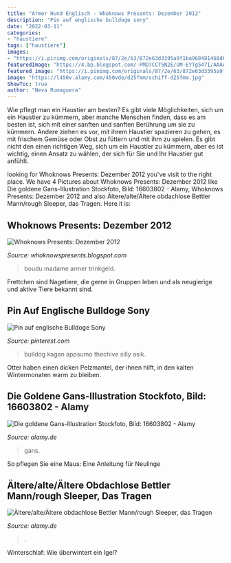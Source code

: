 ```yaml
---
title: "Armer Hund Englisch - Whoknows Presents: Dezember 2012"
description: "Pin auf englische bulldoge sony"
date: "2022-03-11"
categories:
- "haustiere"
tags: ["haustiere"]
images:
- "https://i.pinimg.com/originals/87/2e/63/872e63d3395a9f1ba968481468dbe016.jpg"
featuredImage: "https://4.bp.blogspot.com/-PMD7CCT5N2E/UM-EYTg547I/AAAAAAAABUo/iGEIjm3GNFE/s1600/Boudu_09.jpg"
featured_image: "https://i.pinimg.com/originals/87/2e/63/872e63d3395a9f1ba968481468dbe016.jpg"
image: "https://l450v.alamy.com/450vde/d25fmm/schiff-d25fmm.jpg"
ShowToc: true
author: "Neva Romaguera"
---
```



Wie pflegt man ein Haustier am besten?
Es gibt viele Möglichkeiten, sich um ein Haustier zu kümmern, aber manche Menschen finden, dass es am besten ist, sich mit einer sanften und sanften Berührung um sie zu kümmern. Andere ziehen es vor, mit ihrem Haustier spazieren zu gehen, es mit frischem Gemüse oder Obst zu füttern und mit ihm zu spielen. Es gibt nicht den einen richtigen Weg, sich um ein Haustier zu kümmern, aber es ist wichtig, einen Ansatz zu wählen, der sich für Sie und Ihr Haustier gut anfühlt.

	

		
looking for Whoknows Presents: Dezember 2012 you've visit to the right place. We have 4 Pictures about Whoknows Presents: Dezember 2012 like Die goldene Gans-Illustration Stockfoto, Bild: 16603802 - Alamy, Whoknows Presents: Dezember 2012 and also Ältere/alte/Ältere obdachlose Bettler Mann/rough Sleeper, das Tragen. Here it is:
		
    
## Whoknows Presents: Dezember 2012

<img loading=lazy src="https://4.bp.blogspot.com/-PMD7CCT5N2E/UM-EYTg547I/AAAAAAAABUo/iGEIjm3GNFE/s1600/Boudu_09.jpg" onerror="this.onerror=null;this.src='https://tse1.mm.bing.net/th?id=OIP.51Eh09h265xf082G6qBHJQHaFj&amp;pid=15.1';" alt="Whoknows Presents: Dezember 2012">

_Source: whoknowspresents.blogspot.com_

>boudu madame armer trinkgeld. 

	

Frettchen sind Nagetiere, die gerne in Gruppen leben und als neugierige und aktive Tiere bekannt sind.

    
## Pin Auf Englische Bulldoge Sony

<img loading=lazy src="https://i.pinimg.com/originals/87/2e/63/872e63d3395a9f1ba968481468dbe016.jpg" onerror="this.onerror=null;this.src='https://tse3.mm.bing.net/th?id=OIP.7pBdUeeQY7RNODZGXGnpowHaFj&amp;pid=15.1';" alt="Pin auf englische Bulldoge Sony">

_Source: pinterest.com_

>bulldog kagan appsumo thechive silly asik. 

	

Otter haben einen dicken Pelzmantel, der ihnen hilft, in den kalten Wintermonaten warm zu bleiben.

    
## Die Goldene Gans-Illustration Stockfoto, Bild: 16603802 - Alamy

<img loading=lazy src="https://l450v.alamy.com/450vde/d25fmm/schiff-d25fmm.jpg" onerror="this.onerror=null;this.src='https://tse4.mm.bing.net/th?id=OIP.qVgeAEv-A_W-wCzVmr9KzgAAAA&amp;pid=15.1';" alt="Die goldene Gans-Illustration Stockfoto, Bild: 16603802 - Alamy">

_Source: alamy.de_

>gans. 

	

So pflegen Sie eine Maus: Eine Anleitung für Neulinge

    
## Ältere/alte/Ältere Obdachlose Bettler Mann/rough Sleeper, Das Tragen

<img loading=lazy src="https://l450v.alamy.com/450vde/jxd8pr/arme-alte-frau-die-zu-fuss-mit-einem-verbogenen-zuruck-um-die-stadt-herum-und-betteln-in-belarus-gefilmt-jxd8pr.jpg" onerror="this.onerror=null;this.src='https://tse2.mm.bing.net/th?id=OIP.695jlG_LNAYoHQYAyv8Y_gAAAA&amp;pid=15.1';" alt="Ältere/alte/Ältere obdachlose Bettler Mann/rough Sleeper, das Tragen">

_Source: alamy.de_

>. 

	

Winterschlaf: Wie überwintert ein Igel?

